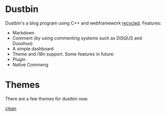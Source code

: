 Dustbin
=======

Dustbin's a blog program using C++ and webframework [recycled](https://github.com/inkflame/recycled).
Features:
* Markdown
* Comment (by using commenting systems such as DISQUS and Duoshuo)
* A simple dashboard
* Theme and i18n support.
Some features in future:
* Plugin
* Native Commeng

Themes
======
There are a few themes for dustbin now.

[clean](https://github.com/pdlan/dustbin-theme-clean)
